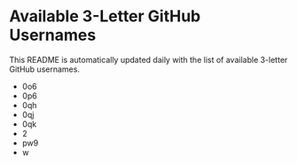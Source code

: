 # Available 3-Letter GitHub Usernames

This README is automatically updated daily with the list of available 3-letter GitHub usernames.

- 0o6
- 0p6
- 0qh
- 0qj
- 0qk
- 2
- pw9
- w
